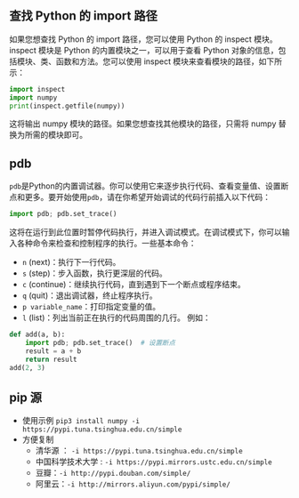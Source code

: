## **查找** **Python** **的** **import** 路径 
如果您想查找 Python 的 import 路径，您可以使用 Python 的 inspect 模块。inspect 模块是 Python 的内置模块之一，可以用于查看 Python 对象的信息，包括模块、类、函数和方法。您可以使用 inspect 模块来查看模块的路径，如下所示：
```Python
import inspect
import numpy
print(inspect.getfile(numpy))
```
这将输出 numpy 模块的路径。如果您想查找其他模块的路径，只需将 numpy 替换为所需的模块即可。
## pdb
`pdb`是Python的内置调试器。你可以使用它来逐步执行代码、查看变量值、设置断点和更多。要开始使用`pdb`，请在你希望开始调试的代码行前插入以下代码：
```python
import pdb; pdb.set_trace()
```
这将在运行到此位置时暂停代码执行，并进入调试模式。在调试模式下，你可以输入各种命令来检查和控制程序的执行。一些基本命令：
- `n` (next)：执行下一行代码。
- `s` (step)：步入函数，执行更深层的代码。
- `c` (continue)：继续执行代码，直到遇到下一个断点或程序结束。
- `q` (quit)：退出调试器，终止程序执行。
- `p variable_name`：打印指定变量的值。
- `l` (list)：列出当前正在执行的代码周围的几行。
例如：
```python
def add(a, b):
    import pdb; pdb.set_trace()  # 设置断点
    result = a + b
    return result
add(2, 3)
```
## pip 源
* 使用示例 `pip3 install numpy -i https://pypi.tuna.tsinghua.edu.cn/simple`
* 方便复制
    * 清华源 ： `-i https://pypi.tuna.tsinghua.edu.cn/simple`
    * 中国科学技术大学 :  `-i https://pypi.mirrors.ustc.edu.cn/simple`
    * 豆瓣：`-i http://pypi.douban.com/simple/`
    * 阿里云：`-i http://mirrors.aliyun.com/pypi/simple/`

